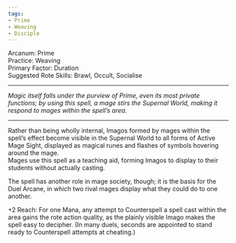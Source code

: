 ```yaml
---
tags:
- Prime
- Weaving
- Disciple
---
```


Arcanum: Prime\
Practice: Weaving\
Primary Factor: Duration\
Suggested Rote Skills: Brawl, Occult, Socialise

---

_Magic itself falls under the purview of Prime, even its most private functions; by using this spell, a mage stirs the Supernal World, making it respond to mages within the spell’s area._

---

Rather than being wholly internal, Imagos formed by mages within the spell’s effect become visible in the Supernal World to all forms of Active Mage Sight, displayed as magical runes and flashes of symbols hovering around the mage.\
Mages use this spell as a teaching aid, forming Imagos to display to their students without actually casting.

The spell has another role in mage society, though; it is the basis for the Duel Arcane, in which two rival mages display what they could do to one another.

+2 Reach: For one Mana, any attempt to Counterspell a spell cast within the area gains the rote action quality, as the plainly visible Imago makes the spell easy to decipher. (In many duels, seconds are appointed to stand ready to Counterspell attempts at cheating.)